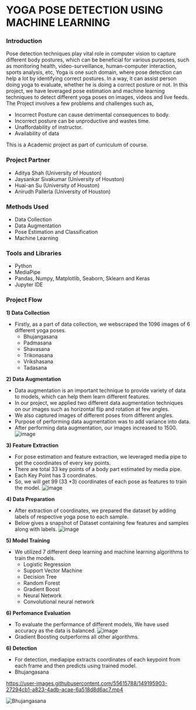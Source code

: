 # YOGA POSE DETECTION USING MACHINE LEARNING

### Introduction
Pose detection techniques play vital role in computer vision to capture different body postures, which can be beneficial for various purposes, such as monitoring health, video-surveillance, human-computer interaction, sports analysis, etc,
Yoga is one such domain, where pose detection can help a lot by identifying correct postures. In a way, it can assist person doing yoga to evaluate, whether he is doing a correct posture or not.
In this project, we have leveraged pose estimation and machine learning techniques to detect different yoga poses on images, videos and live feeds. The Project involves a few problems and challenges such as, 

* Incorrect Posture can cause detrimental consequences to body.
* Incorrect posture can be unproductive and wastes time.
* Unaffordability of instructor.
* Availability of data

This is a Academic project as part of curriculum of course.

### Project Partner
- Aditya Shah (University of Houston)
- Jaysankar Sivakumar (University of Houston)
- Huai-an Su (University of Houston)
- Anirudh Pallerla (University of Houston)

### Methods Used
- Data Collection
- Data Augmentation
- Pose Estimation and Classification
- Machine Learning

### Tools and Libraries
- Python
- MediaPipe
- Pandas, Numpy, Matplotlib, Seaborn, Sklearn and Keras
- Jupyter IDE

### Project Flow
<b>1) Data Collection</b>
- Firstly, as a part of data collection, we webscraped the 1096 images of 6 different yoga poses.
    * Bhujangasana
    * Padmasana
    * Shavasana
    * Trikonasana
    * Vrikshasana
    * Tadasana
  
<b>2) Data Augmentation</b>
  - Data augmentation is an important technique to provide variety of data to models, which can help them learn different features.
  - In our project, we applied two different data augmentation techniques on our images such as horizontal flip and rotation at few angles.
  - We also captured images of different poses from different angles.
  - Purpose of performing data augmentation was to add variance into data.
  - After performing data augmentation, our images increased to 1500.
   ![image](https://user-images.githubusercontent.com/55615788/149187272-8c145a5f-06b1-4ff7-867d-7119470d13ae.png)

   
<b>3) Feature Extraction</b>
  - For pose estimation and feature extraction, we leveraged media pipe to get the coordinates of  every key points.
  - There are total 33 key points of a body part estimated by media pipe.
  - Each Key Point has 3 coordinates.
  - So, we will get 99 (33 *3) coordinates of each pose as features to train the model.
   ![image](https://user-images.githubusercontent.com/55615788/149187852-804c63fc-0961-42a2-9fc5-ffabc3fa260c.png)

<b>4) Data Preparation</b>
 - After extraction of coordinates, we prepared the dataset by adding labels of respective yoga pose to each sample.
 - Below gives a snapshot of Dataset  containing few features and samples along with labels.
  ![image](https://user-images.githubusercontent.com/55615788/149193448-789ba4d8-f84b-44e5-a7a8-e8fd7d4cb11e.png)


<b>5) Model Training</b>
  - We utilized 7 different deep learning and machine learning algorithms to train the models. 
    - Logistic Regression
    - Support Vector Machine
    - Decision Tree
    - Random Forest
    - Gradient Boost
    - Neural Network
    - Convolutional neural network

<b>6) Perfomance Evaluation</b>
  - To evaluate the performance of different models, We have used accuracy as the data is balanced.
   ![image](https://user-images.githubusercontent.com/55615788/149194717-72593f14-c2b8-4aed-aecb-f1101d455557.png)
  - Gradient Boosting outperforms all other algorithms.

<b>6) Detection</b>
- For detection, mediapipe extracts coordinates of each keypoint from each frame and then predicts using trained model. 
- Bhujangasana

https://user-images.githubusercontent.com/55615788/149195903-27294cb1-a823-4adb-acae-6a518d8d6ac7.mp4

![Bhujangasana](https://user-images.githubusercontent.com/55615788/149195910-124f1194-6c85-4dda-bcbc-acfdb66720b7.png)
